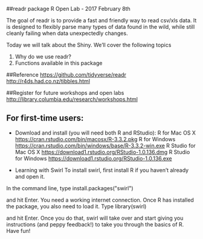 ##readr package
R Open Lab - 2017 February 8th

The goal of readr is to provide a fast and friendly way to read csv/xls data. It is designed to flexibly parse many types of data found in the wild, while still cleanly failing when data unexpectedly changes. 

Today we will talk about the Shiny. We’ll cover the following topics

1. Why do we use readr?
2. Functions available in this package

##Reference
https://github.com/tidyverse/readr
http://r4ds.had.co.nz/tibbles.html

##Register for future workshops and open labs
http://library.columbia.edu/research/workshops.html



## For first-time users:

* Download and install (you will need both R and RStudio):
R for Mac OS X
<https://cran.rstudio.com/bin/macosx/R-3.3.2.pkg>
R for Windows
<https://cran.rstudio.com/bin/windows/base/R-3.3.2-win.exe>
R Studio for Mac OS X
<https://download1.rstudio.org/RStudio-1.0.136.dmg>
R Studio for Windows
<https://download1.rstudio.org/RStudio-1.0.136.exe>

* Learning with Swirl
To install swirl, first install R if you haven’t already and open it. 

In the command line, type
install.packages("swirl")

and hit Enter. You need a working internet connection. Once R has installed the package, you also need to load it. Type
library(swirl)

and hit Enter. Once you do that, swirl will take over and start giving you instructions (and peppy feedback!) to take you through the basics of R. Have fun!


